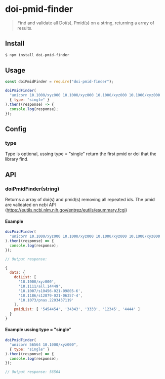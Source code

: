 # doi-pmid-finder 


> Find and validate all Doi(s), Pmid(s) on a string, returning a array of results.


## Install

```sh
$ npm install doi-pmid-finder
```


## Usage

```js
const doiPmidFinder = require("doi-pmid-finder");

doiPmidFinder(
  "unicorn 10.1000/xyz000 10.1000/xyz000 10.1000/xyz000 10.1000/xyz000 https://onlinelibrary.wiley.com/doi/10.1111/all.14449  https://link.springer.com/article/10.1007/s10456-021-09805-6  5454454 34343 3333 12345 juan  4444 99999999999999999  0000 10.1186/s12879-021-06357-4 https://www.pnas.org/doi/full/10.1073/pnas.2203437119",
  { type: "single" }
).then((response) => {
  console.log(response);
});

```

## Config


### type

Type is optional, ussing type = "single" return the first pmid or doi that the library find.


## API

### doiPmidFinder(string)

Returns a array of doi(s) and pmid(s) removing all repeated ids. The pmid are validated on ncbi API (https://eutils.ncbi.nlm.nih.gov/entrez/eutils/esummary.fcgi)

#### Example 
```js
doiPmidFinder(
  "unicorn 10.1000/xyz000 10.1000/xyz000 10.1000/xyz000 10.1000/xyz000 https://onlinelibrary.wiley.com/doi/10.1111/all.14449  https://link.springer.com/article/10.1007/s10456-021-09805-6  5454454 34343 3333 12345 juan  4444 99999999999999999  0000 10.1186/s12879-021-06357-4 https://www.pnas.org/doi/full/10.1073/pnas.2203437119",
).then((response) => {
  console.log(response);
});

// Output response:

{
  data: {
    doiList: [
      '10.1000/xyz000',
      '10.1111/all.14449',
      '10.1007/s10456-021-09805-6',
      '10.1186/s12879-021-06357-4',
      '10.1073/pnas.2203437119'
    ],
    pmidList: [ '5454454', '34343', '3333', '12345', '4444' ]
  }
}

```

#### Example ussing type = "single"
```js
doiPmidFinder(
  "unicorn 56564 10.1000/xyz000",
  { type: "single" }
).then((response) => {
  console.log(response);
});

// Output response: 56564

```